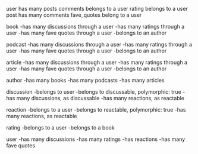 user has many posts
comments belongs to a user
rating belongs to a user
post has many comments
fave_quotes belong to a user





book
-has many discussions through a user
-has many ratings through a user
-has many fave quotes through a user
-belongs to an author

podcast
-has many discussions through a user
-has many ratings through a user
-has many fave quotes through a user
-belongs to an author

article
-has many discussions through a user
-has many ratings through a user
-has many fave quotes through a user
-belongs to an author

author
-has many books
-has many podcasts
-has many articles

discussion
-belongs to user
-belongs to discussable, polymorphic: true
-has many discussions, as discussable
-has many reactions, as reactable

reaction
-belongs to a user
-belongs to reactable, polymorphic: true
-has many reactions, as reactable

rating
-belongs to a user
-belongs to a book

user
-has many discussions
-has many ratings
-has reactions
-has many fave quotes
